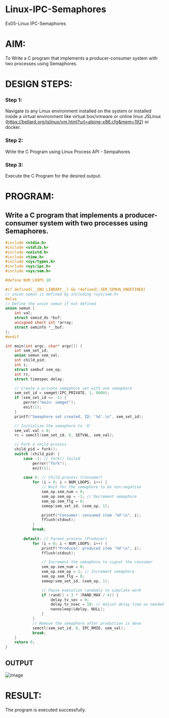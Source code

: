 # Linux-IPC-Semaphores
Ex05-Linux IPC-Semaphores

# AIM:
To Write a C program that implements a producer-consumer system with two processes using Semaphores.

# DESIGN STEPS:

### Step 1:

Navigate to any Linux environment installed on the system or installed inside a virtual environment like virtual box/vmware or online linux JSLinux (https://bellard.org/jslinux/vm.html?url=alpine-x86.cfg&mem=192) or docker.

### Step 2:

Write the C Program using Linux Process API - Sempahores

### Step 3:

Execute the C Program for the desired output. 

# PROGRAM:

## Write a C program that implements a producer-consumer system with two processes using Semaphores.
```c
#include <stdio.h>     
#include <stdlib.h>    
#include <unistd.h>    
#include <time.h>      
#include <sys/types.h> 
#include <sys/ipc.h>   
#include <sys/sem.h>   

#define NUM_LOOPS 20

#if defined(__GNU_LIBRARY__) && !defined(_SEM_SEMUN_UNDEFINED)
// union semun is defined by including <sys/sem.h>
#else
// Define the union semun if not defined
union semun {
    int val;                    
    struct semid_ds *buf;       
    unsigned short int *array;  
    struct seminfo *__buf;      
};
#endif

int main(int argc, char* argv[]) {
    int sem_set_id;         
    union semun sem_val;    
    int child_pid;         
    int i;                 
    struct sembuf sem_op;  
    int rc;                
    struct timespec delay; 

    // Create a private semaphore set with one semaphore
    sem_set_id = semget(IPC_PRIVATE, 1, 0600);
    if (sem_set_id == -1) {
        perror("main: semget");
        exit(1);
    }
    printf("Semaphore set created, ID: '%d'.\n", sem_set_id);

    // Initialize the semaphore to '0'
    sem_val.val = 0;
    rc = semctl(sem_set_id, 0, SETVAL, sem_val);

    // Fork a child process
    child_pid = fork();
    switch (child_pid) {
        case -1: // fork() failed
            perror("fork");
            exit(1);
        
        case 0: // Child process (Consumer)
            for (i = 0; i < NUM_LOOPS; i++) {
                // Wait for the semaphore to be non-negative
                sem_op.sem_num = 0;
                sem_op.sem_op = -1; // Decrement semaphore
                sem_op.sem_flg = 0;
                semop(sem_set_id, &sem_op, 1);

                printf("Consumer: consumed item '%d'\n", i);
                fflush(stdout);
            }
            break;
        
        default: // Parent process (Producer)
            for (i = 0; i < NUM_LOOPS; i++) {
                printf("Producer: produced item '%d'\n", i);
                fflush(stdout);

                // Increment the semaphore to signal the consumer
                sem_op.sem_num = 0;
                sem_op.sem_op = 1; // Increment semaphore
                sem_op.sem_flg = 0;
                semop(sem_set_id, &sem_op, 1);

                // Pause execution randomly to simulate work
                if (rand() > 3 * (RAND_MAX / 4)) {
                    delay.tv_sec = 0;
                    delay.tv_nsec = 10; // Adjust delay time as needed
                    nanosleep(&delay, NULL);
                }
            }
            // Remove the semaphore after production is done
            semctl(sem_set_id, 0, IPC_RMID, sem_val);
            break;
    }
    return 0;
}

```



## OUTPUT
![image](https://github.com/user-attachments/assets/443e0d5f-5f21-41cd-a94d-6c1189fc3ad0)






# RESULT:
The program is executed successfully.
